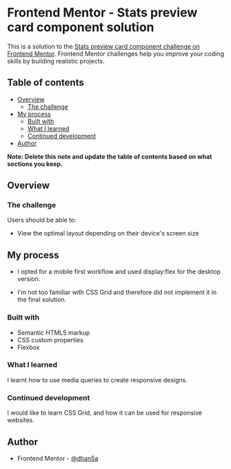 # Frontend Mentor - Stats preview card component solution

This is a solution to the [Stats preview card component challenge on Frontend Mentor](https://www.frontendmentor.io/challenges/stats-preview-card-component-8JqbgoU62). Frontend Mentor challenges help you improve your coding skills by building realistic projects. 

## Table of contents

- [Overview](#overview)
  - [The challenge](#the-challenge)
- [My process](#my-process)
  - [Built with](#built-with)
  - [What I learned](#what-i-learned)
  - [Continued development](#continued-development)
- [Author](#author)

**Note: Delete this note and update the table of contents based on what sections you keep.**

## Overview

### The challenge

Users should be able to:

- View the optimal layout depending on their device's screen size


## My process

- I opted for a mobile first workflow and used display:flex for the desktop version. 

- I'm not too familiar with CSS Grid and therefore did not implement it in the final solution. 

### Built with

- Semantic HTML5 markup
- CSS custom properties
- Flexbox


### What I learned

I learnt how to use media queries to create responsive designs.

### Continued development

I would like to learn CSS Grid, and how it can be used for responsive websites.


## Author

- Frontend Mentor - [@dhan5a](https://www.frontendmentor.io/profile/dhan5a)


